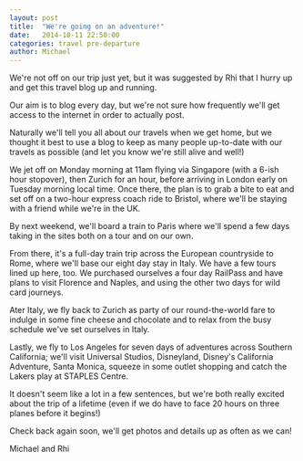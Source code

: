 ```yaml
---
layout: post
title:  "We're going on an adventure!"
date:   2014-10-11 22:50:00
categories: travel pre-departure
author: Michael
---
```

We're not off on our trip just yet, but it was suggested by Rhi that I hurry up and get this travel blog up and running.

Our aim is to blog every day, but we're not sure how frequently we'll get access to the internet in order to actually post.

Naturally we'll tell you all about our travels when we get home, but we thought it best to use a blog to keep as many people up-to-date with our travels as possible (and let you know we're still alive and well!)

We jet off on Monday morning at 11am flying via Singapore (with a 6-ish hour stopover), then Zurich for an hour, before arriving in London early on Tuesday morning local time. Once there, the plan is to grab a bite to eat and set off on a two-hour express coach ride to Bristol, where we'll be staying with a friend while we're in the UK.

By next weekend, we'll board a train to Paris where we'll spend a few days taking in the sites both on a tour and on our own.

From there, it's a full-day train trip across the European countryside to Rome, where we'll base our eight day stay in Italy. We have a few tours lined up here, too. We purchased ourselves a four day RailPass and have plans to visit Florence and Naples, and using the other two days for wild card journeys.

Ater Italy, we fly back to Zurich as party of our round-the-world fare to indulge in some fine cheese and chocolate and to relax from the busy schedule we've set ourselves in Italy.

Lastly, we fly to Los Angeles for seven days of adventures across Southern California; we'll visit Universal Studios, Disneyland, Disney's California Adventure, Santa Monica, squeeze in some outlet shopping and catch the Lakers play at STAPLES Centre.

It doesn't seem like a lot in a few sentences, but we're both really excited about the trip of a lifetime (even if we do have to face 20 hours on three planes before it begins!)

Check back again soon, we'll get photos and details up as often as we can!

Michael and Rhi
